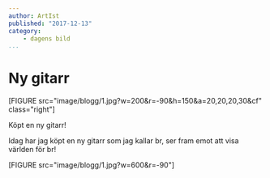 ```yaml
---
author: ArtIst
published: "2017-12-13"
category:
    - dagens bild
...
```

Ny gitarr
==================================

[FIGURE src="image/blogg/1.jpg?w=200&r=-90&h=150&a=20,20,20,30&cf" class="right"]

Köpt en ny gitarr!

<!--more-->

Idag har jag köpt en ny gitarr som jag kallar br, ser fram emot att visa världen för br!

[FIGURE src="image/blogg/1.jpg?w=600&r=-90"] 